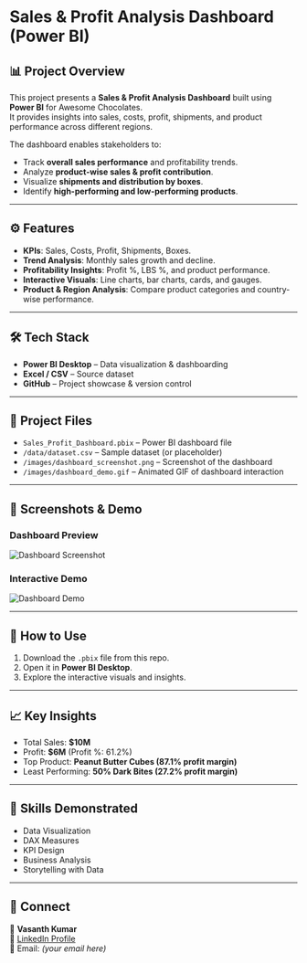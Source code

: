 # Sales & Profit Analysis Dashboard (Power BI)

## 📊 Project Overview
This project presents a **Sales & Profit Analysis Dashboard** built using **Power BI** for Awesome Chocolates.  
It provides insights into sales, costs, profit, shipments, and product performance across different regions.  

The dashboard enables stakeholders to:
- Track **overall sales performance** and profitability trends.  
- Analyze **product-wise sales & profit contribution**.  
- Visualize **shipments and distribution by boxes**.  
- Identify **high-performing and low-performing products**.  

---

## ⚙️ Features
- **KPIs**: Sales, Costs, Profit, Shipments, Boxes.  
- **Trend Analysis**: Monthly sales growth and decline.  
- **Profitability Insights**: Profit %, LBS %, and product performance.  
- **Interactive Visuals**: Line charts, bar charts, cards, and gauges.  
- **Product & Region Analysis**: Compare product categories and country-wise performance.  

---

## 🛠️ Tech Stack
- **Power BI Desktop** – Data visualization & dashboarding  
- **Excel / CSV** – Source dataset  
- **GitHub** – Project showcase & version control  

---

## 📂 Project Files
- `Sales_Profit_Dashboard.pbix` – Power BI dashboard file  
- `/data/dataset.csv` – Sample dataset (or placeholder)  
- `/images/dashboard_screenshot.png` – Screenshot of the dashboard  
- `/images/dashboard_demo.gif` – Animated GIF of dashboard interaction  

---

## 📸 Screenshots & Demo
### Dashboard Preview
![Dashboard Screenshot](./images/dashboard_screenshot.png)

### Interactive Demo
![Dashboard Demo](./images/dashboard_demo.gif)

---

## 🚀 How to Use
1. Download the `.pbix` file from this repo.  
2. Open it in **Power BI Desktop**.  
3. Explore the interactive visuals and insights.  

---

## 📈 Key Insights
- Total Sales: **$10M**  
- Profit: **$6M** (Profit %: 61.2%)  
- Top Product: **Peanut Butter Cubes (87.1% profit margin)**  
- Least Performing: **50% Dark Bites (27.2% profit margin)**  

---

## 🔑 Skills Demonstrated
- Data Visualization  
- DAX Measures  
- KPI Design  
- Business Analysis  
- Storytelling with Data  

---

## 🤝 Connect
👤 **Vasanth Kumar**  
🔗 [LinkedIn Profile](https://linkedin.com/in/vasanth-kumark)  
📧 Email: *(your email here)*  
